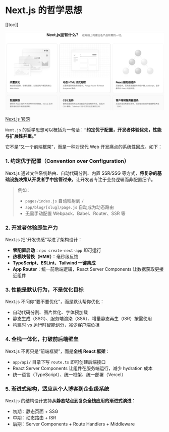 # Next.js 的哲学思想

[[toc]]

![Next.js 哲学思想](../images/philosophy-1.png)

[Next.js 官网](https://nextjs.org/docs)

`Next.js` 的哲学思想可以概括为一句话：**“约定优于配置，开发者体验优先，性能与扩展性并重。”**

它不是“又一个前端框架”，而是一种对现代 Web 开发痛点的系统性回应。如下：

### 1. **约定优于配置（Convention over Configuration）**

Next.js 通过文件系统路由、自动代码分割、内置 SSR/SSG 等方式，**将复杂的基础设施决策从开发者手中接管过来**，让开发者专注于业务逻辑而非配置细节。

> 例如：
>
> - `pages/index.js` 自动映射到 `/`
> - `app/blog/[slug]/page.js` 自动成为动态路由
> - 无需手动配置 Webpack、Babel、Router、SSR 等

### 2. **开发者体验即生产力**

Next.js 把“开发快感”写进了架构设计：

- **零配置启动**：`npx create-next-app` 即可运行
- **热模块替换（HMR）**：毫秒级反馈
- **TypeScript、ESLint、Tailwind 一键集成**
- **App Router**：统一前后端逻辑，React Server Components 让数据获取更接近组件

### 3. **性能是默认行为，不是优化目标**

Next.js 不问你“要不要优化”，而是默认帮你优化：

- 自动代码分割、图片优化、字体预加载
- 静态生成（SSG）、服务端渲染（SSR）、增量静态再生（ISR）按需使用
- 构建时 vs 运行时智能划分，减少客户端负担

### 4. **全栈一体化，打破前后端壁垒**

Next.js 不再只是“前端框架”，而是**全栈 React 框架**：

- `app/api/` 目录下写 `route.ts` 即可创建后端接口
- React Server Components 让组件在服务端运行，减少 hydration 成本
- 统一语言（TypeScript）、统一框架、统一部署（Vercel）

### 5. **渐进式架构，适应从个人博客到企业级系统**

Next.js 的结构设计支持**从静态站点到复杂全栈应用的渐进式演进**：

- 初期：静态页面 + SSG
- 中期：动态路由 + ISR
- 后期：Server Components + Route Handlers + Middleware